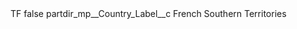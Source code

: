 <?xml version="1.0" encoding="UTF-8"?>
<CustomMetadata xmlns="http://soap.sforce.com/2006/04/metadata" xmlns:xsi="http://www.w3.org/2001/XMLSchema-instance" xmlns:xsd="http://www.w3.org/2001/XMLSchema">
    <label>TF</label>
    <protected>false</protected>
    <values>
        <field>partdir_mp__Country_Label__c</field>
        <value xsi:type="xsd:string">French Southern Territories</value>
    </values>
</CustomMetadata>
